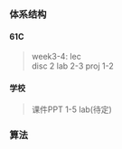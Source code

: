 ### 体系结构  
#### 61C
> week3-4: lec  
> disc 2
> lab 2-3
> proj 1-2
#### 学校
> 课件PPT 1-5
> lab(待定)
### 算法
